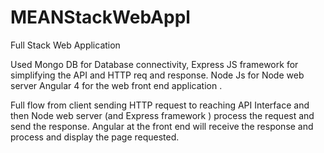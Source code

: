 # MEANStackWebAppl
Full Stack Web Application

Used Mongo DB for Database connectivity,
Express JS framework for simplifying the API and HTTP req and response.
Node Js for Node web server
Angular 4 for the web front end application .

Full flow from client sending HTTP request to reaching API Interface and then Node web server (and Express framework ) process the request and 
send the response.
Angular at the front end will receive the response and process and display the page requested.

